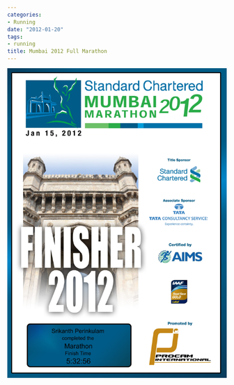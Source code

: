 ```yaml
---
categories:
- Running
date: "2012-01-20"
tags:
- running
title: Mumbai 2012 Full Marathon
---
```


![Mumbai 2012](Mumbai2012.jpeg)
